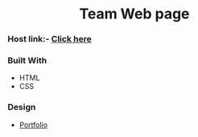 
<h1 align="center">Team Web page</h1>

### Host link:- [Click here](https://peaceful-melba-d73070.netlify.app/)


### Built With
- HTML
- CSS

### Design

- [Portfolio](https://www.figma.com/file/F8d1qJsorEdY47N74HLxQ4/team-page-challenge?type=design&node-id=1-2&mode=design&t=zORlane29fZ9fyyS-0)
